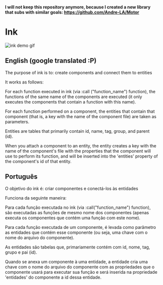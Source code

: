 **I will not keep this repository anymore, because I created a new library that subs with similar goals: https://github.com/Andre-LA/Motor**

# Ink

![ink demo gif](http://i.imgur.com/WoQ8Laa.gif)

## English (google translated :P)

The purpose of ink is to: create components and connect them to entities

It works as follows:

For each function executed in ink (via :call ("function_name") function), the functions of the same name of the components are executed (it only executes the components that contain a function with this name).

For each function performed on a component, the entities that contain that component (that is, a key with the name of the component file) are taken as parameters.

Entities are tables that primarily contain id, name, tag, group, and parent (id).

When you attach a component to an entity, the entity creates a key with the name of the component's file with the properties that the component will use to perform its function, and will be inserted into the 'entities' property of the component's id of that entity.

## Português

O objetivo do ink é: criar componentes e conectá-los às entidades

Funciona da seguinte maneira:

Para cada função executada no ink (via :call("function_name") function), são executadas as funções de mesmo nome dos componentes (apenas executa os componentes que contém uma função com este nome).

Para cada função executada de um componente, é levada como parâmetro as entidades que contém esse componente (ou seja, uma chave com o nome do arquivo do componente).

As entidades são tabelas que, primariamente contém com id, nome, tag, grupo e pai (id).

Quando se anexa um componente à uma entidade, a entidade cria uma chave com o nome do arquivo do componente com as propriedades que o componente usará para executar sua função e será inserida na propriedade 'entidades' do componente a id dessa entidade.
